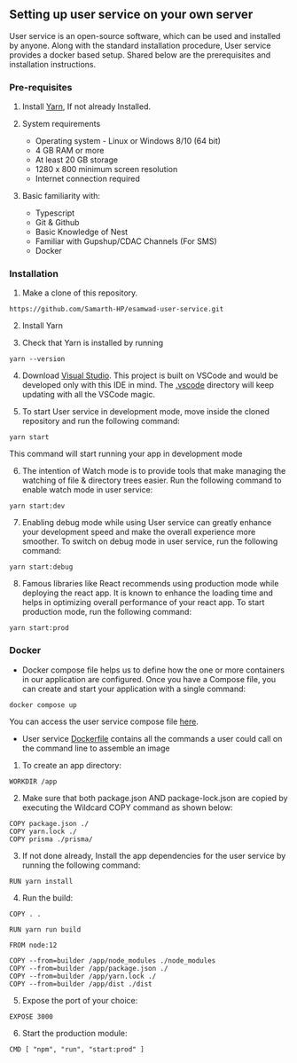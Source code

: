 ## Setting up user service on your own server

User service is an open-source software, which can be used and installed by anyone. Along with the standard installation procedure, User service provides a docker based setup. Shared below are the prerequisites and installation instructions.

### Pre-requisites

1. Install [Yarn](https://classic.yarnpkg.com/lang/en/docs/install/#windows-stable), If not already Installed.
2. System requirements
     - Operating system - Linux or Windows 8/10 (64 bit)
     - 4 GB RAM or more
     - At least 20 GB storage
     - 1280 x 800 minimum screen resolution
     - Internet connection required

3. Basic familiarity with:
     - Typescript
     - Git & Github
     - Basic Knowledge of Nest
     - Familiar with Gupshup/CDAC Channels (For SMS)
     - Docker

### Installation

1. Make a clone of this repository.

```shell
https://github.com/Samarth-HP/esamwad-user-service.git
```
2. Install Yarn

3. Check that Yarn is installed by running

```shell
yarn --version
```
4. Download [Visual Studio](https://code.visualstudio.com/download). This project is built on VSCode and would be developed only with this IDE in mind. The [.vscode](https://github.com/Samarth-HP/esamwad-user-service/blob/master/.vscode) directory will keep updating with all the VSCode magic.

5. To start User service in development mode, move inside the cloned repository and run the following command:

```shell
yarn start
```
This command will start running your app in development mode

6. The intention of Watch mode is to provide tools that make managing the watching of file & directory trees easier. Run the following command to enable watch mode in user service:

```shell
yarn start:dev
```
7. Enabling debug mode while using User service can greatly enhance your development speed and make the overall experience more smoother. To switch on debug mode in user service, run the following command:

```shell
yarn start:debug
```
8. Famous libraries like React recommends using production mode while deploying the react app. It is known to enhance the loading time and helps in optimizing overall performance of your react app. To start production mode, run the following command:

```shell
yarn start:prod
```

### Docker

- Docker compose file helps us to define how the one or more containers in our application are configured. Once you have a Compose file, you can create and start your application with a single command:

```shell
docker compose up
```

You can access the user service compose file [here](/docker-compose.yml).

- User service [Dockerfile](/Dockerfile) contains all the commands a user could call on the command line to assemble an image

1. To create an app directory:

```shell
WORKDIR /app
```

2. Make sure that both package.json AND package-lock.json are copied by executing the Wildcard COPY command as shown below:

```shell
COPY package.json ./
COPY yarn.lock ./
COPY prisma ./prisma/
```

3. If not done already, Install the app dependencies for the user service by running the following command:

```shell
RUN yarn install
```

4. Run the build:

```shell
COPY . .

RUN yarn run build

FROM node:12

COPY --from=builder /app/node_modules ./node_modules
COPY --from=builder /app/package.json ./
COPY --from=builder /app/yarn.lock ./
COPY --from=builder /app/dist ./dist
```

5. Expose the port of your choice:

```shell
EXPOSE 3000
```

6. Start the production module:

```shell
CMD [ "npm", "run", "start:prod" ]
```


